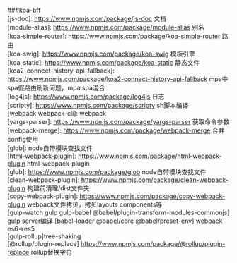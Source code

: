 ###koa-bff    
[js-doc]: https://www.npmjs.com/package/js-doc 文档  
[module-alias]: https://www.npmjs.com/package/module-alias 别名  
[koa-simple-router]: https://www.npmjs.com/package/koa-simple-router 路由  
[koa-swig]: https://www.npmjs.com/package/koa-swig 模板引擎  
[koa-static]: https://www.npmjs.com/package/koa-static 静态文件  
[koa2-connect-history-api-fallback]: https://www.npmjs.com/package/koa2-connect-history-api-fallback mpa中spa假路由刷新问题，mpa spa混合  
[log4js]: https://www.npmjs.com/package/log4js 日志  
[scripty]: https://www.npmjs.com/package/scripty sh脚本编译  
[webpack webpack-cli]:  webpack  
[yargs-parser]: https://www.npmjs.com/package/yargs-parser 获取命令参数  
[webpack-merge]: https://www.npmjs.com/package/webpack-merge 合并config使用  
[glob]: node自带模块查找文件  
[html-webpack-plugin]: https://www.npmjs.com/package/html-webpack-plugin html-webpack-plugin  
[glob]: https://www.npmjs.com/package/glob node自带模块查找文件  
[clean-webpack-plugin]: https://www.npmjs.com/package/clean-webpack-plugin 构建前清理/dist文件夹  
[copy-webpack-plugin]: https://www.npmjs.com/package/copy-webpack-plugin webpack文件拷贝，拷贝layouts components等  
[gulp-watch gulp gulp-babel @babel/plugin-transform-modules-commonjs] gulp server编译
[babel-loader @babel/core @babel/preset-env] webpack es6->es5    
[gulp-rollup]tree-shaking  
[@rollup/plugin-replace] https://www.npmjs.com/package/@rollup/plugin-replace rollup替换字符  



